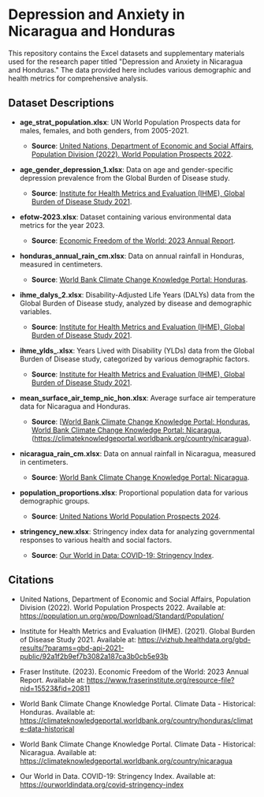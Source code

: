# Depression and Anxiety in Nicaragua and Honduras

This repository contains the Excel datasets and supplementary materials used for the research paper titled "Depression and Anxiety in Nicaragua and Honduras." The data provided here includes various demographic and health metrics for comprehensive analysis.

## Dataset Descriptions

- **age_strat_population.xlsx**: UN World Population Prospects data for males, females, and both genders, from 2005-2021.  
  - **Source**: [United Nations, Department of Economic and Social Affairs, Population Division (2022). World Population Prospects 2022](https://population.un.org/wpp/Download/Standard/Population/).

- **age_gender_depression_1.xlsx**: Data on age and gender-specific depression prevalence from the Global Burden of Disease study.  
  - **Source**: [Institute for Health Metrics and Evaluation (IHME), Global Burden of Disease Study 2021](https://vizhub.healthdata.org/gbd-results/?params=gbd-api-2021-public/92a1f2b9ef7b3082a187ca3b0cb5e93b).

- **efotw-2023.xlsx**: Dataset containing various environmental data metrics for the year 2023.  
  - **Source**: [Economic Freedom of the World: 2023 Annual Report](https://www.fraserinstitute.org/resource-file?nid=15523&fid=20811).

- **honduras_annual_rain_cm.xlsx**: Data on annual rainfall in Honduras, measured in centimeters.  
  - **Source**: [World Bank Climate Change Knowledge Portal: Honduras](https://climateknowledgeportal.worldbank.org/country/honduras/climate-data-historical).

- **ihme_dalys_2.xlsx**: Disability-Adjusted Life Years (DALYs) data from the Global Burden of Disease study, analyzed by disease and demographic variables.  
  - **Source**: [Institute for Health Metrics and Evaluation (IHME), Global Burden of Disease Study 2021](https://vizhub.healthdata.org/gbd-results/?params=gbd-api-2021-public/92a1f2b9ef7b3082a187ca3b0cb5e93b).

- **ihme_ylds_.xlsx**: Years Lived with Disability (YLDs) data from the Global Burden of Disease study, categorized by various demographic factors.  
  - **Source**: [Institute for Health Metrics and Evaluation (IHME), Global Burden of Disease Study 2021](https://vizhub.healthdata.org/gbd-results/?params=gbd-api-2021-public/92a1f2b9ef7b3082a187ca3b0cb5e93b).

- **mean_surface_air_temp_nic_hon.xlsx**: Average surface air temperature data for Nicaragua and Honduras.  
  - **Source**: [[World Bank Climate Change Knowledge Portal: Honduras, World Bank Climate Change Knowledge Portal: Nicaragua](https://vizhub.healthdata.org/gbd-results/?params=gbd-api-2021-public/92a1f2b9ef7b3082a187ca3b0cb5e93b), (https://climateknowledgeportal.worldbank.org/country/nicaragua).

- **nicaragua_rain_cm.xlsx**: Data on annual rainfall in Nicaragua, measured in centimeters.  
  - **Source**: [World Bank Climate Change Knowledge Portal: Nicaragua](https://climateknowledgeportal.worldbank.org/country/nicaragua).

- **population_proportions.xlsx**: Proportional population data for various demographic groups.  
  - **Source**: [United Nations World Population Prospects 2024](https://population.un.org/wpp/Download/Standard/Population/).

- **stringency_new.xlsx**: Stringency index data for analyzing governmental responses to various health and social factors.  
  - **Source**: [Our World in Data: COVID-19: Stringency Index](https://ourworldindata.org/covid-stringency-index).

## Citations

- United Nations, Department of Economic and Social Affairs, Population Division (2022). World Population Prospects 2022. Available at: https://population.un.org/wpp/Download/Standard/Population/

- Institute for Health Metrics and Evaluation (IHME). (2021). Global Burden of Disease Study 2021. Available at: https://vizhub.healthdata.org/gbd-results/?params=gbd-api-2021-public/92a1f2b9ef7b3082a187ca3b0cb5e93b

- Fraser Institute. (2023). Economic Freedom of the World: 2023 Annual Report. Available at: https://www.fraserinstitute.org/resource-file?nid=15523&fid=20811

- World Bank Climate Change Knowledge Portal. Climate Data - Historical: Honduras. Available at: https://climateknowledgeportal.worldbank.org/country/honduras/climate-data-historical

- World Bank Climate Change Knowledge Portal. Climate Data - Historical: Nicaragua. Available at: https://climateknowledgeportal.worldbank.org/country/nicaragua

- Our World in Data. COVID-19: Stringency Index. Available at: https://ourworldindata.org/covid-stringency-index
